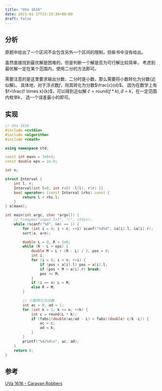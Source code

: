 ```yaml
---
title: "UVa 1616"
date: 2021-01-17T15:15:34+08:00
draft: false
---
```


## 分析

原题中给出了一个区间不会包含另外一个区间的限制，但紫书中没有给出。

虽然直接找到最优解是困难的，但是判断一个解是否为可行解比较简单，
考虑到最优解一定在某个范围内，使用二分的方法即可。

需要注意的是这里要求输出分数，二分时是小数，那么需要将小数转化为分数(近似解)。
具体地，对于浮点数$f$，将其转化为分数$\frac{c}{d}$。
因为在数学上有$f=\frac{f \times k}{k}$，可以得到近似解
$\hat{c}=\text{round}(f*k), \hat{d}=k$，在一定范围内枚举$k$，
选一个误差最小的即可。

## 实现

```cpp
// UVa 1616
#include <cstdio>
#include <algorithm>
#include <cmath>

using namespace std;

const int maxn = 1e5+5;
const double eps = 1e-9;

int n;

struct Interval {
    int l, r;
    Interval(int l=0, int r=0) :l(l), r(r) {}
    bool operator< (const Interval &rhs) const {
        return l < rhs.l;
    }
} a[maxn];

int main(int argc, char *argv[]) {
    // freopen("input.txt", "r", stdin);
    while (scanf("%d", &n) == 1) {
        for (int i = 0; i < n; ++i) scanf("%d%d", &a[i].l, &a[i].r);
        sort(a, a+n);

        double L = 0, R = 1e6;
        while (R - L > eps) {
            double M = L + (R - L) / 2, pos = 0;
            int i;
            for (i = 0; i < n; ++i) {
                if (pos < a[i].l) pos = a[i].l;
                if (pos + M > a[i].r) break;
                pos += M;
            }
            if (i == n) L = M;
            else R = M;
        }

        // 小数转化为分数
        int ac = 0, ad = 1;
        for (int k = 1; k <= n; ++k) {
            int c = round(L * k);
            if (fabs((double)ac/ad - L) > fabs((double) c/k -L)) {
                ac = c;
                ad = k;
            }
        }
        printf("%d/%d\n", ac, ad);
    }
    return 0;
}
```

## 参考

[UVa 1616 - Caravan Robbers](https://www.cnblogs.com/hkxy125/p/8543527.html)
